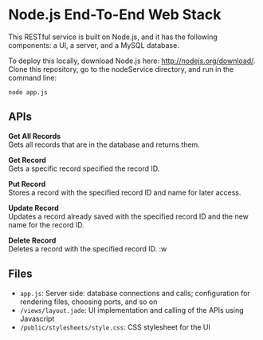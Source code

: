 Node.js End-To-End Web Stack
===========

This RESTful service is built on Node.js, and it has the following components: a UI, a server, and a MySQL database.  

To deploy this locally, download Node.js here: http://nodejs.org/download/. Clone this repository, go to the nodeService directory, and run in the command line:  

    node app.js

APIs
-----
<b>Get All Records</b>  
Gets all records that are in the database and returns them.  

<b>Get Record</b>   
Gets a specific record specified the record ID.  

<b>Put Record</b>  
Stores a record with the specified record ID and name for later access.  

<b>Update Record</b>  
Updates a record already saved with the specified record ID and the new name for the record ID.  

<b>Delete Record</b>  
Deletes a record with the specified record ID.  :w


Files
-----
* <code>app.js</code>: Server side: database connections and calls; configuration for rendering files, choosing ports, and so on
* <code>/views/layout.jade</code>: UI implementation and calling of the APIs using Javascript  
* <code>/public/stylesheets/style.css</code>: CSS stylesheet for the UI  


